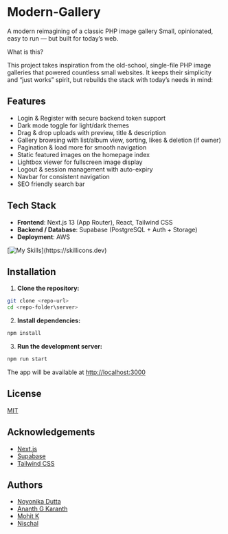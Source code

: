 
# Modern-Gallery

A modern reimagining of a classic PHP image gallery
Small, opinionated, easy to run — but built for today’s web.

What is this?

This project takes inspiration from the old-school, single-file PHP image galleries that powered countless small websites.
It keeps their simplicity and “just works” spirit, but rebuilds the stack with today’s needs in mind:

## Features

- Login & Register with secure backend token support
- Dark mode toggle for light/dark themes
- Drag & drop uploads with preview, title & description
- Gallery browsing with list/album view, sorting, likes & deletion (if owner)
- Pagination & load more for smooth navigation
- Static featured images on the homepage index
- Lightbox viewer for fullscreen image display
- Logout & session management with auto-expiry
- Navbar for consistent navigation
- SEO friendly search bar
## Tech Stack

- **Frontend**: Next.js 13 (App Router), React, Tailwind CSS
- **Backend / Database**: Supabase (PostgreSQL + Auth + Storage)
- **Deployment**: AWS

[![My Skills](https://skillicons.dev/icons?i=nextjs,html,react,tailwind,css,mongo,aws,docker,)](https://skillicons.dev)


## Installation

1. **Clone the repository:**

```bash
git clone <repo-url>
cd <repo-folder\server>
```

2. **Install dependencies:**

```bash
npm install
```

3. **Run the development server:**

```bash
npm run start
```

The app will be available at [http://localhost:3000](http://localhost:5000)



## License

[MIT](https://choosealicense.com/licenses/mit/)


## Acknowledgements
- [Next.js](https://nextjs.org/)
- [Supabase](https://supabase.com/)
- [Tailwind CSS](https://tailwindcss.com/)




## Authors

- [Noyonika Dutta](https://www.github.com/noyonikadutta)
- [Ananth G Karanth](https://github.com/SoiledSalmon)
- [Mohit K](https://github.com/Mohit-Karkera)
- [Nischal](https://github.com/nischal-72)


